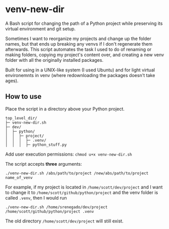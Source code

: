 # venv-new-dir
A Bash script for changing the path of a Python project while preserving its virtual environment and git setup. 

Sometimes I want to reorganize my projects and change up the folder names, but that ends up breaking any venvs if I don't regenerate them afterwards. This script automates the task I used to do of renaming or making folders, copying my project's content over, and creating a new venv folder with all the originally installed packages.

Built for using in a UNIX-like system (I used Ubuntu) and for light virtual environemnts in venv (where redownloading the packages doesn't take ages).

## How to use
Place the script in a directory above your Python project.
```
top_level_dir/
├─ venv-new-dir.sh
├─ dev/
│  ├─ python/
│  │  ├─ project/
│  │  │  ├─ .venv/
│  │  │  ├─ python_stuff.py
```
Add user execution permissions: `chmod u+x venv-new-dir.sh`

The script accepts **three** arguments: 
```
./venv-new-dir.sh /abs/path/to/project /new/abs/path/to/project name_of_venv
```

For example, if my project is located in `/home/scott/dev/project` and I want to change it to `/home/scott/github/python/project` and the venv folder is called `.venv`, then I would run
```
./venv-new-dir.sh /home/srenegado/dev/project /home/scott/github/python/project .venv
```

The old directory `/home/scott/dev/project` will still exist.
